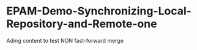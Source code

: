 # EPAM-Demo-Synchronizing-Local-Repository-and-Remote-one


Ading content to test NON fast-forward merge